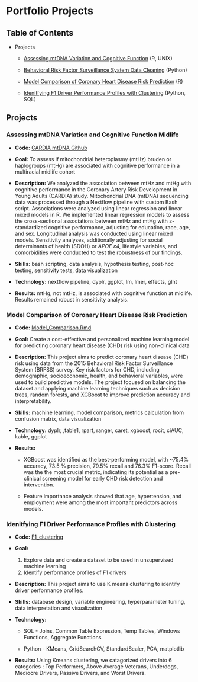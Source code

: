 # Portfolio Projects

## Table of Contents

-   Projects

    -   [Assessing mtDNA Variation and Cognitive Function](https://github.com/daphnenyyu/Code_Portfolio?tab=readme-ov-file#assessing-mtdna-variation-and-cognitive-function-midlife) (R, UNIX)

    -   [Behavioral Risk Factor Surveillance System Data Cleaning](https://github.com/daphnenyyu/Code_Portfolio/blob/master/README.md#model-comparison-of-coronary-heart-disease-risk-prediction) (Python)

    -   [Model Comparison of Coronary Heart Disease Risk Prediction](https://github.com/daphnenyyu/Code_Portfolio/blob/master/README.md#model-comparison-of-coronary-heart-disease-risk-prediction) (R)

    -   [Idenitfying F1 Driver Performance Profiles with Clustering](https://github.com/daphnenyyu/Code_Portfolio/blob/master/README.md#idenitfying-f1-driver-performance-profiles-with-clustering) (Python, SQL)


## Projects

### Assessing mtDNA Variation and Cognitive Function Midlife

- **Code:** [CARDIA mtDNA Github](https://github.com/AndrewsLabUCSF/mtDNAhtz_CARDIA)

- **Goal:** To assess if mitochondrial heteroplasmy (mtHz) bruden or haplogroups (mtHg) are associated with cognitive performance in a multiracial midlife cohort

- **Description:** We analyzed the association between mtHz and mtHg with cognitive performance in the Coronary Artery Risk Development in Young Adults (CARDIA) study. Mitochondrial DNA (mtDNA) sequencing data was processed through a Nextflow pipeline with custom Bash script. Associations were analyzed using linear regression and linear mixed models in R. We implemented linear regression models to assess the cross-sectional associations between mtHz and mtHg with z-standardized cognitive performance, adjusting for education, race, age, and sex. Longitudinal analysis was conducted using linear mixed models. Sensitivity analyses, additionally adjusting for social determinants of health (SDOH) or *APOE ε4,* lifestyle variables, and comorbidities were conducted to test the robustness of our findings.

- **Skills:** bash scripting, data analysis, hypothesis testing, post-hoc testing, sensitivity tests, data visualization

- **Technology:** nextflow pipeline, dyplr, ggplot, lm, lmer, effects, glht

- **Results:** mtHg, not mtHz, is associated with cognitive function at midlife. Results remained robust in sensitivity analysis.



### Model Comparison of Coronary Heart Disease Risk Prediction 

- **Code:** [Model_Comparison.Rmd](CHD_risk/ML_model_comparison/ML_Model_Comparison.Rmd)

- **Goal:** Create a cost-effective and personalized machine learning model for predicting coronary heart disease (CHD) risk using non-clinical data

- **Description:** This project aims to predict coronary heart disease (CHD) risk using data from the 2015 Behavioral Risk Factor Surveillance System (BRFSS) survey. Key risk factors for CHD, including demographic, socioeconomic, health, and behavioral variables, were used to build predictive models. The project focused on balancing the dataset and applying machine learning techniques such as decision trees, random forests, and XGBoost to improve prediction accuracy and interpretability.

- **Skills:** machine learning, model comparison, metrics calculation from confusion matrix, data visualization

- **Technology:** dyplr, ,table1, rpart, ranger, caret, xgboost, rocit, ciAUC, kable, ggplot

- **Results:**

    -   XGBoost was identified as the best-performing model, with \~75.4% accuracy, 73.5 % precision, 79.5% recall and 76.3% F1-score. Recall was the the most crucial metric, indicating its potential as a pre-clinical screening model for early CHD risk detection and intervention.
    
    -   Feature importance analysis showed that age, hypertension, and employment were among the most important predictors across models.
    


### Idenitfying F1 Driver Performance Profiles with Clustering

- **Code:** [F1_clustering](F1_clustering)

- **Goal:** 

    1. Explore data and create a dataset to be used in unsupervised machine learning 
    2. Identify performance profiles of F1 drivers

- **Description:** This project aims to use K means clustering to identify driver performance profiles. 

- **Skills:** database design, variable engineering, hyperparameter tuning, data interpretation and visualization

- **Technology:**

    - SQL - Joins, Common Table Expression, Temp Tables, Windows Functions, Aggregate Functions
    
    - Python - KMeans, GridSearchCV, StandardScaler, PCA, matplotlib

- **Results:** Using Kmeans clustering, we catagorized drivers into 6 categories : Top Performers, Above Average Veterans, Underdogs, Mediocre Drivers, Passive Drivers, and Worst Drivers. 


